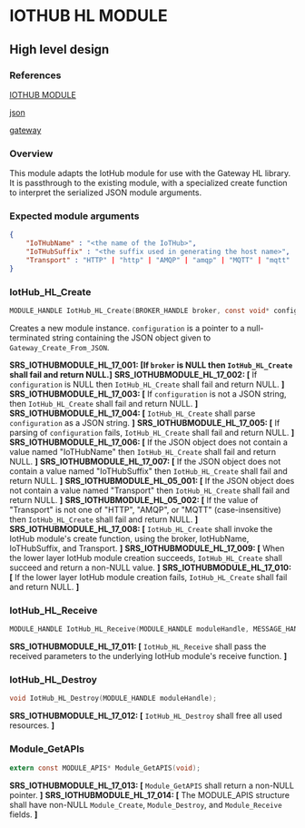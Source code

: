 IOTHUB HL MODULE
================

High level design
-----------------

### References
[IOTHUB MODULE](./iothub.md)

[json](http://www.json.org)

[gateway](../../../../devdoc/gateway_requirements.md)

### Overview

This module adapts the IotHub module for use with the Gateway HL library. It is passthrough to the existing module,
with a specialized create function to interpret the serialized JSON module arguments.

### Expected module arguments
```json
{
    "IoTHubName" : "<the name of the IoTHub>",
    "IoTHubSuffix" : "<the suffix used in generating the host name>",
    "Transport" : "HTTP" | "http" | "AMQP" | "amqp" | "MQTT" | "mqtt"
}
```


### IotHub_HL_Create
```C
MODULE_HANDLE IotHub_HL_Create(BROKER_HANDLE broker, const void* configuration);
```
Creates a new module instance. `configuration` is a pointer to a null-terminated string containing the JSON object 
given to `Gateway_Create_From_JSON`.

**SRS_IOTHUBMODULE_HL_17_001: [**If `broker` is NULL then `IotHub_HL_Create` shall fail and return NULL.**]**
**SRS_IOTHUBMODULE_HL_17_002: [** If `configuration` is NULL then `IotHub_HL_Create` shall fail and return NULL. **]**
**SRS_IOTHUBMODULE_HL_17_003: [** If `configuration` is not a JSON string, then `IotHub_HL_Create` shall fail and return NULL. **]**
**SRS_IOTHUBMODULE_HL_17_004: [** `IotHub_HL_Create` shall parse `configuration` as a JSON string. **]**
**SRS_IOTHUBMODULE_HL_17_005: [** If parsing of `configuration` fails, `IotHub_HL_Create` shall fail and return NULL. **]**
**SRS_IOTHUBMODULE_HL_17_006: [** If the JSON object does not contain a value named "IoTHubName" then `IotHub_HL_Create` shall fail and return NULL. **]**
**SRS_IOTHUBMODULE_HL_17_007: [** If the JSON object does not contain a value named "IoTHubSuffix" then `IotHub_HL_Create` shall fail and return NULL. **]**
**SRS_IOTHUBMODULE_HL_05_001: [** If the JSON object does not contain a value named "Transport" then `IotHub_HL_Create` shall fail and return NULL. **]**
**SRS_IOTHUBMODULE_HL_05_002: [** If the value of "Transport" is not one of "HTTP", "AMQP", or "MQTT" (case-insensitive) then `IotHub_HL_Create` shall fail and return NULL. **]**
**SRS_IOTHUBMODULE_HL_17_008: [** `IotHub_HL_Create` shall invoke the IotHub module's create function, using the broker, IotHubName, IoTHubSuffix, and Transport. **]**
**SRS_IOTHUBMODULE_HL_17_009: [** When the lower layer IotHub module creation succeeds, `IotHub_HL_Create` shall succeed and return a non-NULL value. **]**
**SRS_IOTHUBMODULE_HL_17_010: [** If the lower layer IotHub module creation fails, `IotHub_HL_Create` shall fail and return NULL. **]**

### IotHub_HL_Receive
```C
MODULE_HANDLE IotHub_HL_Receive(MODULE_HANDLE moduleHandle, MESSAGE_HANDLE messageHandle);
```

**SRS_IOTHUBMODULE_HL_17_011: [** `IotHub_HL_Receive` shall pass the received parameters to the underlying IotHub module's receive function. **]**

### IotHub_HL_Destroy
```C
void IotHub_HL_Destroy(MODULE_HANDLE moduleHandle);
```

**SRS_IOTHUBMODULE_HL_17_012: [** `IotHub_HL_Destroy` shall free all used resources. **]**

### Module_GetAPIs
```C
extern const MODULE_APIS* Module_GetAPIS(void);
```

**SRS_IOTHUBMODULE_HL_17_013: [** `Module_GetAPIS` shall return a non-NULL pointer. **]**
**SRS_IOTHUBMODULE_HL_17_014: [** The MODULE_APIS structure shall have non-NULL `Module_Create`, `Module_Destroy`, and `Module_Receive` fields. **]**